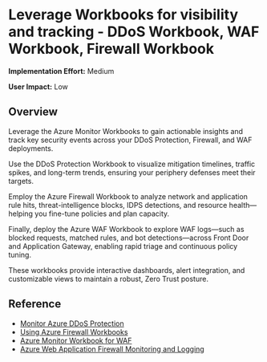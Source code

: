 #  Leverage Workbooks for visibility and tracking - DDoS Workbook, WAF Workbook, Firewall Workbook

**Implementation Effort:** Medium

**User Impact:** Low

## Overview

Leverage the Azure Monitor Workbooks to gain actionable insights and track key security events across your DDoS Protection, Firewall, and WAF deployments. 

Use the DDoS Protection Workbook to visualize mitigation timelines, traffic spikes, and long-term trends, ensuring your periphery defenses meet their targets. 

Employ the Azure Firewall Workbook to analyze network and application rule hits, threat-intelligence blocks, IDPS detections, and resource health—helping you fine-tune policies and plan capacity. 

Finally, deploy the Azure WAF Workbook to explore WAF logs—such as blocked requests, matched rules, and bot detections—across Front Door and Application Gateway, enabling rapid triage and continuous policy tuning. 

These workbooks provide interactive dashboards, alert integration, and customizable views to maintain a robust, Zero Trust posture.

## Reference

* [Monitor Azure DDoS Protection](https://docs.azure.cn/en-us/ddos-protection/monitor-ddos-protection)
* [Using Azure Firewall Workbooks](https://learn.microsoft.com/en-us/azure/firewall/firewall-workbook)
* [Azure Monitor Workbook for WAF](https://docs.azure.cn/en-us/web-application-firewall/ag/ag-overview)
* [Azure Web Application Firewall Monitoring and Logging](https://learn.microsoft.com/en-us/azure/web-application-firewall/ag/application-gateway-waf-metrics)



